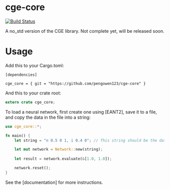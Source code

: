 # cge-core

[![Build Status](https://travis-ci.org/pengowen123/cge-core.svg?branch=master)](https://travis-ci.org/pengowen123/cge-core)

A no_std version of the CGE library. Not complete yet, will be released soon.

# Usage

Add this to your Cargo.toml:

```
[dependencies]

cge_core = { git = "https://github.com/pengowen123/cge-core" }
```

And this to your crate root:

```rust
extern crate cge_core;
```

To load a neural network, first create one using [EANT2], save it to a file, and copy the data in the file into a string:

```rust
use cge_core::*;

fn main() {
    let string = "n 0.5 0 1, i 0.4 0"; // This string should be the data in the network file

    let mut network = Network::new(string);
    
    let result = network.evaluate(&[1.0, 1.0]);

    network.reset();
}
```

See the [documentation] for more instructions.

[1]: https://github.com/pengowen123/eant2
[2]: http://pengowen123.github.io/cge-core/cge_core/index.html
